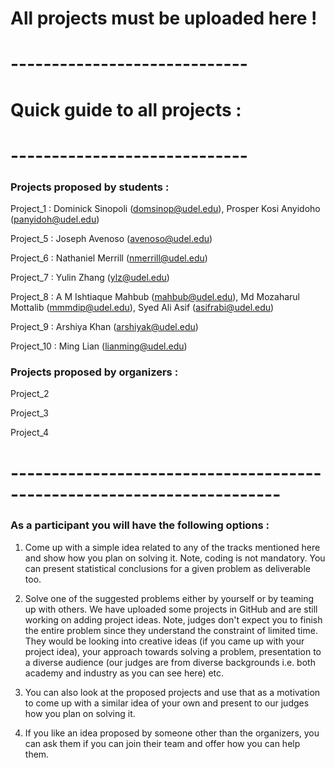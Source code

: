 # All projects must be uploaded here !

# -----------------------------
# Quick guide to all projects : 
# -----------------------------

### Projects proposed by students : 

Project_1 : Dominick Sinopoli (domsinop@udel.edu), Prosper Kosi Anyidoho (panyidoh@udel.edu)

Project_5 : Joseph Avenoso (avenoso@udel.edu) 

Project_6 : Nathaniel Merrill (nmerrill@udel.edu)

Project_7 : Yulin Zhang  (ylz@udel.edu)

Project_8 : A M Ishtiaque Mahbub (mahbub@udel.edu), Md Mozaharul Mottalib (mmmdip@udel.edu), Syed Ali Asif (asifrabi@udel.edu)

Project_9 : Arshiya Khan (arshiyak@udel.edu)

Project_10 : Ming Lian (lianming@udel.edu)

### Projects proposed by organizers : 

Project_2

Project_3 

Project_4

# -----------------------------------------------------------------------

### As a participant you will have the following options :

1. Come up with a simple idea related to any of the tracks mentioned here and show how you plan on solving it. Note, coding is not mandatory. You can present statistical conclusions for a given problem as deliverable too.

2. Solve one of the suggested problems either by yourself or by teaming up with others. We have uploaded some projects in GitHub and are still working on adding project ideas. Note, judges don't expect you to finish the entire problem since they understand the constraint of limited time. They would be looking into creative ideas (if you came up with your project idea), your approach towards solving a problem, presentation to a diverse audience (our judges are from diverse backgrounds i.e. both academy and industry as you can see here) etc.

3. You can also look at the proposed projects and use that as a motivation to come up with a similar idea of your own and present to our judges how you plan on solving it.

4. If you like an idea proposed by someone other than the organizers, you can ask them if you can join their team and offer how you can help them.


